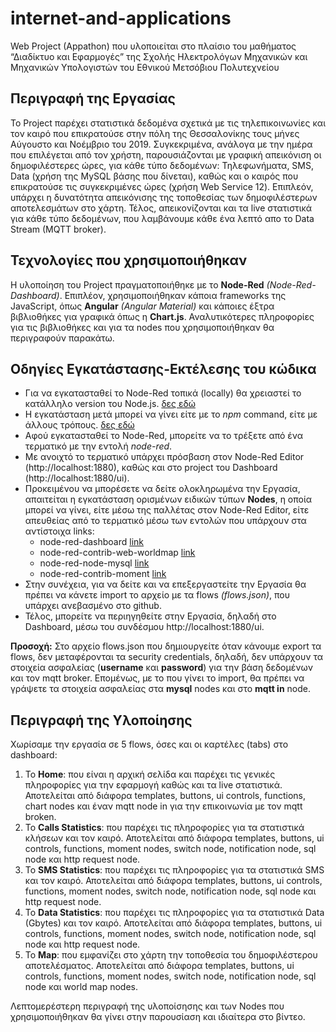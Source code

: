 # internet-and-applications
Web Project (Appathon) που υλοποιείται στο πλαίσιο του μαθήματος “Διαδίκτυο και Εφαρμογές” της Σχολής Ηλεκτρολόγων Μηχανικών και Μηχανικών Υπολογιστών του Εθνικού Μετσόβιου Πολυτεχνείου

## Περιγραφή της Εργασίας
To Project παρέχει στατιστικά δεδομένα σχετικά με τις τηλεπικοινωνίες και τον καιρό που επικρατούσε στην πόλη της Θεσσαλονίκης τους μήνες Αύγουστο και Νοέμβριο του 2019. 
Συγκεκριμένα, ανάλογα με την ημέρα που επιλέγεται από τον χρήστη, παρουσιάζονται με γραφική απεικόνιση οι δημοφιλέστερες ώρες, για κάθε τύπο δεδομένων: Τηλεφωνήματα, SMS, Data (χρήση της MySQL βάσης που δίνεται), καθώς και ο καιρός που επικρατούσε τις συγκεκριμένες ώρες (χρήση Web Service 12).
Επιπλεόν, υπάρχει η δυνατότητα απεικόνισης της τοποθεσίας των δημοφιλέστερων αποτελεσμάτων στο χάρτη. 
Τέλος, απεικονίζονται και τα live στατιστικά για κάθε τύπο δεδομένων, που λαμβάνουμε κάθε ένα λεπτό απο το Data Stream (MQTT broker).

## Τεχνολογίες που χρησιμοποιήθηκαν
Η υλοποίηση του Project πραγματοποιήθηκε με το **Node-Red** *(Node-Red-Dashboard)*. Επιπλέον, χρησιμοποιήθηκαν κάποια frameworks της JavaScript, όπως **Angular** *(Angular Material)* και κάποιες έξτρα βιβλιοθήκες για γραφικά όπως η **Chart.js**. Αναλυτικότερες πληροφορίες για τις βιβλιοθήκες και για τα nodes που χρησιμοποιήθηκαν θα περιγραφούν παρακάτω.

## Οδηγίες Εγκατάστασης-Εκτέλεσης του κώδικα
* Για να εγκατασταθεί το Node-Red τοπικά (locally) θα χρειαστεί το κατάλληλο version του Node.js. [δες εδώ](https://nodered.org/docs/faq/node-versions)
* Η εγκατάσταση μετά μπορεί να γίνει είτε με το *npm* command, είτε με άλλους τρόπους. [δες εδώ](https://nodered.org/docs/getting-started/local#installing-with-npm)
* Αφού εγκατασταθεί το Node-Red, μπορείτε να το τρέξετε από ένα τερματικό με την εντολή *node-red*.
* Με ανοιχτό το τερματικό υπάρχει πρόσβαση στον Node-Red Editor (http://localhost:1880), καθώς και στο project του Dashboard (http://localhost:1880/ui).
* Προκειμένου να μπορέσετε να δείτε ολοκληρωμένα την Εργασία, απαιτείται η εγκατάσταση ορισμένων ειδικών τύπων **Nodes**, η οποία μπορεί να γίνει, είτε μέσω της παλλέτας στον Node-Red Editor, είτε απευθείας από το τερματικό μέσω των εντολών που υπάρχουν στα αντίστοιχα links:
  * node-red-dashboard [link](https://flows.nodered.org/node/node-red-dashboard)
  * node-red-contrib-web-worldmap [link](https://flows.nodered.org/node/node-red-contrib-web-worldmap)
  * node-red-node-mysql [link](https://flows.nodered.org/node/node-red-node-mysql)
  * node-red-contrib-moment [link](https://flows.nodered.org/node/node-red-contrib-moment)
* Στην συνέχεια, για να δείτε και να επεξεργαστείτε την Εργασία θα πρέπει να κάνετε import το αρχείο με τα flows *(flows.json)*, που υπάρχει ανεβασμένο στο github.
* Τέλος, μπορείτε να περιηγηθείτε στην Εργασία, δηλαδή στο Dashboard, μέσω του συνδέσμου http://localhost:1880/ui.

**Προσοχή:** Στο αρχείο flows.json που δημιουργείτε όταν κάνουμε export τα flows, δεν μεταφέρονται τα security credentials, δηλαδή, δεν υπάρχουν τα στοιχεία ασφαλείας (**username** και **password**) για την βάση δεδομένων και τον mqtt broker. Επομένως, με το που γίνει το import, θα πρέπει να γράψετε τα στοιχεία ασφαλείας στα **mysql** nodes και στο **mqtt in** node.

## Περιγραφή της Υλοποίησης
Χωρίσαμε την εργασία σε 5 flows, όσες και οι καρτέλες (tabs) στο dashboard:
1. To **Home**: που είναι η αρχική σελίδα και παρέχει τις γενικές πληροφορίες για την εφαρμογή καθώς και τα live στατιστικά. Αποτελείται από διάφορα templates, buttons, ui controls, functions, chart nodes και έναν mqtt node in για την επικοινωνία με τον mqtt broken.
1. Το **Calls Statistics**: που παρέχει τις πληροφορίες για τα στατιστικά κλήσεων και τον καιρό. Αποτελείται από διάφορα templates, buttons, ui controls, functions, moment nodes, switch node, notification node, sql node και http request node.
1. Το **SMS Statistics**: που παρέχει τις πληροφορίες για τα στατιστικά SMS και τον καιρό. Αποτελείται από διάφορα templates, buttons, ui controls, functions, moment nodes, switch node, notification node, sql node και http request node.
1. Το **Data Statistics**: που παρέχει τις πληροφορίες για τα στατιστικά Data (Gbytes) και τον καιρό. Αποτελείται από διάφορα templates, buttons, ui controls, functions, moment nodes, switch node, notification node, sql node και http request node.
1. Το **Map**: που εμφανίζει στο χάρτη την τοποθεσία του δημοφιλέστερου αποτελέσματος. Αποτελείται από διάφορα templates, buttons, ui controls, functions, moment nodes, switch node, notification node, sql node και world map nodes.

Λεπτομερέστερη περιγραφή της υλοποίσησης και των Nodes που χρησιμοποιήθηκαν θα γίνει στην παρουσίαση και ιδιαίτερα στο βίντεο.
